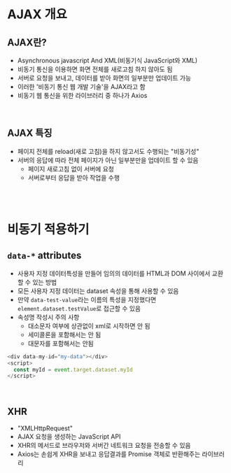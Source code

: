 # AJAX 개요

## AJAX란?
- Asynchronous javascript And XML(비동기식 JavaScript와 XML)
- 비동기 통신을 이용하면 화면 전체를 새로고침 하지 않아도 됨
- 서버로 요청을 보내고, 데이터를 받아 화면의 일부분만 업데이트 가능
- 이러한 '비동기 통신 웹 개발 기술'을 AJAX라고 함
- 비동기 웹 통신을 위한 라이브러리 중 하나가 Axios

<br>

## AJAX 특징
- 페이지 전체를 reload(새로 고침)을 하지 않고서도 수행되는 "비동기성"
- 서버의 응답에 따라 전체 페이지가 아닌 일부분만을 업데이트 할 수 있음
  - 페이지 새로고침 없이 서버에 요청
  - 서버로부터 응답을 받아 작업을 수행

<br><br>

# 비동기 적용하기

## `data-*` attributes
- 사용자 지정 데이터특성을 만들어 임의의 데이터를 HTML과 DOM 사이에서 교환할 수 있는 방법
- 모든 사용자 지정 데이터는 dataset 속성을 통해 사용할 수 있음
- 만약 `data-test-value`라는 이름의 특성을 지정했다면 `element.dataset.testValue`로 접근할 수 있음
- 속성명 작성시 주의 사항
  - 대소문자 여부에 상관없이 xml로 시작하면 안 됨
  - 세미콜론을 포함해서는 안 됨
  - 대문자를 포함해서는 안됨
```javascript
<div data-my-id="my-data"></div>
<script>
  const myId = event.target.dataset.myId
</script>
```

<br>

## XHR
- "XMLHttpRequest"
- AJAX 요청을 생성하는 JavaScript API
- XHR의 메서드로 브라우저와 서버간 네트워크 요청을 전송할 수 있음
- Axios는 손쉽게 XHR을 보내고 응답결과를 Promise 객체로 반환해주는 라이브러리